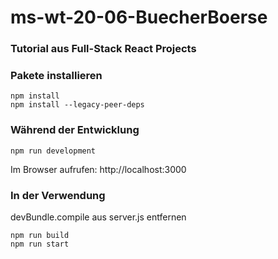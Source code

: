 # ms-wt-20-06-BuecherBoerse
### Tutorial aus Full-Stack React Projects

### Pakete installieren
```
npm install
npm install --legacy-peer-deps
```

### Während der Entwicklung
```
npm run development
```

Im Browser aufrufen:
http://localhost:3000

### In der Verwendung
devBundle.compile aus server.js entfernen
```
npm run build
npm run start
```
